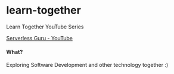# learn-together
Learn Together YouTube Series

[Serverless Guru - YouTube](https://www.youtube.com/channel/UCZHcRKBlqWryvUEelh8AhIw/featured)

#### What?
Exploring Software Development and other technology together :)
